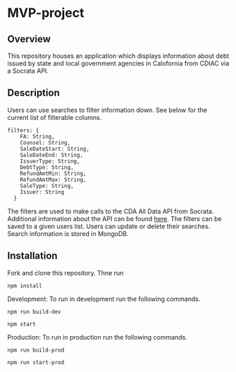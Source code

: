 # MVP-project

## Overview
This repository houses an application which displays information about debt issued by state and local government agencies in Calofornia from CDIAC via a Socrata API.

## Description
Users can use searches to filter information down. See below for the current list of filterable columns.

```
filters: {
    FA: String,
    Counsel: String,
    SaleDateStart: String,
    SaleDateEnd: String,
    IssuerType: String,
    DebtType: String,
    RefundAmtMin: String,
    RefundAmtMax: String,
    SaleType: String,
    Issuer: String
  }
```
The filters are used to make calls to the CDA All Data API from Socrata. Additional information about the API can be found [here](https://dev.socrata.com/foundry/data.debtwatch.treasurer.ca.gov/yng6-vaxy). The filters can be saved to a given users list. Users can update or delete their searches. Search information is stored in MongoDB.

## Installation
Fork and clone this repository. 
Thne run 
```
npm install 
```
Development:
To run in development run the following commands.
```
npm run build-dev
```
```
npm start
```

Production: 
To run in production run the following commands.
```
npm run build-prod
```
```
npm run start-prod
```
